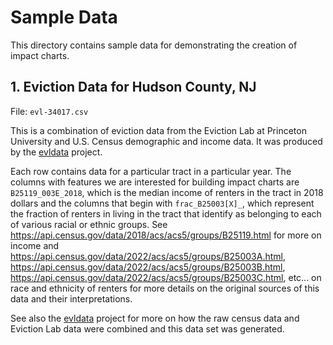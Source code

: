 # Sample Data

This directory contains sample data for demonstrating the creation
of impact charts.

## 1. Eviction Data for Hudson County, NJ

File: `evl-34017.csv`

This is a combination of eviction data from the Eviction Lab at Princeton University
and U.S. Census demographic and income data. It was produced by the 
[evldata](https://github.com/datapinions/evldata) project.

Each row contains data for a particular tract in a particular year. The columns with
features we are
interested for building impact charts are `B25119_003E_2018`, which is the median income
of renters in the tract in 2018 dollars and the columns that begin with `frac_B25003[X]_`,
which represent the fraction of renters in living in the tract that identify as belonging
to each of various racial or ethnic groups. See https://api.census.gov/data/2018/acs/acs5/groups/B25119.html
for more on income and https://api.census.gov/data/2022/acs/acs5/groups/B25003A.html, 
https://api.census.gov/data/2022/acs/acs5/groups/B25003B.html, 
https://api.census.gov/data/2022/acs/acs5/groups/B25003C.html, etc... on race and ethnicity of
renters for more details
on the original sources of this data and their interpretations.

See also the [evldata](https://github.com/datapinions/evldata) project for more on
how the raw census data and Eviction Lab data were combined and this data set was generated.